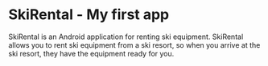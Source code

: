 # SkiRental - My first app
SkiRental is an Android application for renting ski equipment. SkiRental allows you to rent ski equipment from a ski resort, so when you arrive at the ski resort, they have the equipment ready for you.



